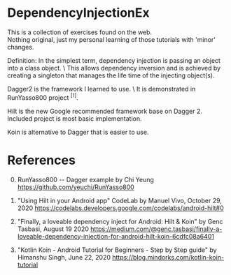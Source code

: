 # DependencyInjectionEx

This is a collection of exercises found on the web. \
Nothing original, just my personal learning of those tutorials with 'minor' changes.

Definition: In the simplest term, dependency injection is passing an object into a class object. \ 
This allows dependency inversion and is achieved by creating a singleton that manages the life time of the injecting object(s).

Dagger2 is the framework I learned to use. \ 
It is demonstrated in RunYasso800 project <sup>[1]</sup>.

Hilt is the new Google recommended framework base on Dagger 2. \
Included project is most basic implementation.

Koin is alternative to Dagger that is easier to use.

# References 

0. RunYasso800 -- Dagger example by Chi Yeung
https://github.com/yeuchi/RunYasso800

1. "Using Hilt in your Android app" CodeLab by Manuel Vivo, October 29, 2020
https://codelabs.developers.google.com/codelabs/android-hilt#0

2. "Finally, a loveable dependency inject for Android: Hilt & Koin" by Genc Tasbasi, August 19 2020
https://medium.com/@genc.tasbasi/finally-a-loveable-dependency-injection-for-android-hilt-koin-6cdfc08a6401

3. "Kotlin Koin - Android Tutorial for Beginners - Step by Step guide" by Himanshu Singh, June 22, 2020
https://blog.mindorks.com/kotlin-koin-tutorial


